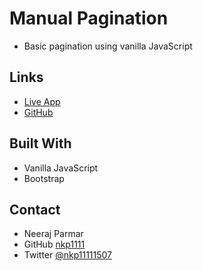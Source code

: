 # Manual Pagination

- Basic pagination using vanilla JavaScript

## Links

- [Live App](https://whimsical-raindrop-f9d7fc.netlify.app/)
- [GitHub](https://github.com/nkp1111/manual-pagination)

## Built With

- Vanilla JavaScript
- Bootstrap

## Contact

- Neeraj Parmar
- GitHub [nkp1111](https://github.com/nkp1111)
- Twitter [@nkp11111507](https://twitter.com/@nkp11111507)
